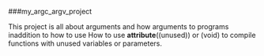 ###my_argc_argv_project

This project is all about arguments and how arguments to programs inaddition to how to use How to use __attribute__((unused)) or (void) to compile functions with unused variables or parameters.
